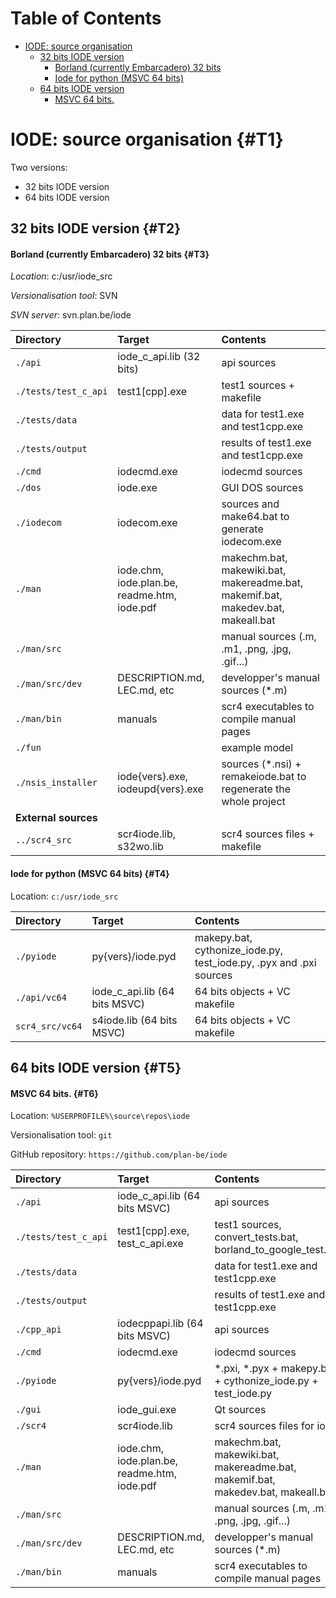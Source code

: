 <!-- This content was generated by scr4w_amd -->

# Table of Contents



- [IODE: source organisation](#T1)
  - [32 bits IODE version](#T2)
      - [Borland (currently Embarcadero) 32 bits](#T3)
      - [Iode for python (MSVC 64 bits)](#T4)
  - [64 bits IODE version](#T5)
      - [MSVC 64 bits.](#T6)

# IODE: source organisation {#T1}

Two versions:

- 32 bits IODE version
- 64 bits IODE version

## 32 bits IODE version {#T2}

#### Borland (currently Embarcadero) 32 bits {#T3}

*Location*: c:/usr/iode\_src

*Versionalisation tool*: SVN

*SVN server*: svn.plan.be/iode

|Directory|Target|Contents|
|:---|:---|:---|
|`./api`|iode_c_api.lib (32 bits)|api sources|
|`./tests/test_c_api`|test1\[cpp\].exe|test1 sources \+ makefile|
|`./tests/data`||data for test1.exe and test1cpp.exe|
|`./tests/output`||results of test1.exe and test1cpp.exe|
|`./cmd`|iodecmd.exe|iodecmd sources|
|`./dos`|iode.exe|GUI DOS sources|
|`./iodecom`|iodecom.exe|sources and make64.bat to generate iodecom.exe|
|`./man`|iode.chm, iode.plan.be, readme.htm, iode.pdf|makechm.bat, makewiki.bat, makereadme.bat, makemif.bat, makedev.bat, makeall.bat|
|`./man/src`||manual sources (.m, .m1, .png, .jpg, .gif...)|
|`./man/src/dev`|DESCRIPTION.md, LEC.md, etc|developper's manual sources (\*.m)|
|`./man/bin`|manuals|scr4 executables to compile manual pages|
|`./fun`||example model|
|`./nsis_installer`|iode\{vers\}.exe, iodeupd\{vers\}.exe|sources (\*.nsi) \+ remakeiode.bat to regenerate the whole project|
|**External sources**|||
|`../scr4_src`|scr4iode.lib, s32wo.lib|scr4 sources files \+ makefile|

#### Iode for python (MSVC 64 bits) {#T4}

Location: `c:/usr/iode_src`

|Directory|Target|Contents|
|:---|:---|:---|
|`./pyiode`|py\{vers\}/iode.pyd|makepy.bat, cythonize\_iode.py, test\_iode.py, .pyx and .pxi sources|
|`./api/vc64`|iode_c_api.lib (64 bits MSVC)|64 bits objects \+ VC makefile|
|`scr4_src/vc64`|s4iode.lib (64 bits MSVC)|64 bits objects \+ VC makefile|

## 64 bits IODE version {#T5}

#### MSVC 64 bits. {#T6}

Location: `%USERPROFILE%\source\repos\iode`

Versionalisation tool: `git`

GitHub repository: `https://github.com/plan-be/iode`

|Directory|Target|Contents|
|:---|:---|:---|
|`./api`|iode_c_api.lib (64 bits MSVC)|api sources|
|`./tests/test_c_api`|test1\[cpp\].exe, test\_c\_api.exe|test1 sources, convert\_tests.bat, borland\_to\_google\_test.py|
|`./tests/data`||data for test1.exe and test1cpp.exe|
|`./tests/output`||results of test1.exe and test1cpp.exe|
|`./cpp_api`|iodecppapi.lib (64 bits MSVC)|api sources|
|`./cmd`|iodecmd.exe|iodecmd sources|
|`./pyiode`|py\{vers\}/iode.pyd|\*.pxi, \*.pyx \+ makepy.bat \+ cythonize\_iode.py \+ test\_iode.py|
|`./gui`|iode\_gui.exe|Qt sources|
|`./scr4`|scr4iode.lib|scr4 sources files for iode|
|`./man`|iode.chm, iode.plan.be, readme.htm, iode.pdf|makechm.bat, makewiki.bat, makereadme.bat, makemif.bat, makedev.bat, makeall.bat|
|`./man/src`||manual sources (.m, .m1, .png, .jpg, .gif...)|
|`./man/src/dev`|DESCRIPTION.md, LEC.md, etc|developper's manual sources (\*.m)|
|`./man/bin`|manuals|scr4 executables to compile manual pages|

